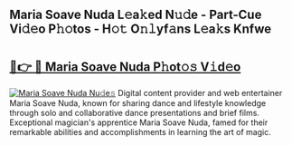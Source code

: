 ## Maria Soave Nuda L𝚎a𝚔ed N𝚞𝚍e - Part-Cue Vi𝚍𝚎o P𝚑𝚘tos - H𝚘𝚝 O𝚗𝚕yf𝚊ns L𝚎a𝚔s Knfwe

# <h2><a href="http://kf9l7zl.oniu.top/?m=Maria+Soave+Nuda">🔗👉 🔴 Maria Soave Nuda P𝚑ot𝚘𝚜 V𝚒d𝚎o</a></h2>

[![Maria Soave Nuda Nu𝚍e𝚜](https://i.imgur.com/0qMVB7G.gif)](http://kf9l7zl.oniu.top/?m=Maria+Soave+Nuda)
Digital content provider and web entertainer Maria Soave Nuda, known for sharing dance and lifestyle knowledge through solo and collaborative dance presentations and brief films. Exceptional magician's apprentice Maria Soave Nuda, famed for their remarkable abilities and accomplishments in learning the art of magic.  
